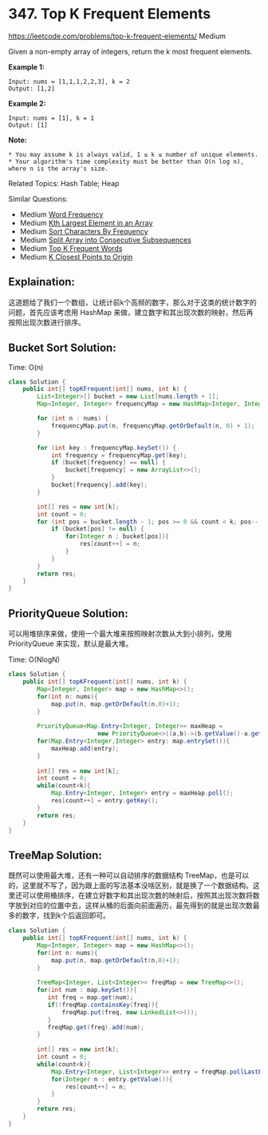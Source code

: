 # 347. Top K Frequent Elements
<https://leetcode.com/problems/top-k-frequent-elements/>
Medium

Given a non-empty array of integers, return the k most frequent elements.

**Example 1:**

    Input: nums = [1,1,1,2,2,3], k = 2
    Output: [1,2]

**Example 2:**

    Input: nums = [1], k = 1
    Output: [1]

**Note:**

    * You may assume k is always valid, 1 ≤ k ≤ number of unique elements.
    * Your algorithm's time complexity must be better than O(n log n), where n is the array's size.

Related Topics: Hash Table; Heap

Similar Questions: 
* Medium [Word Frequency](https://leetcode.com/problems/word-frequency/)
* Medium [Kth Largest Element in an Array](https://leetcode.com/problems/kth-largest-element-in-an-array/)
* Medium [Sort Characters By Frequency](https://leetcode.com/problems/sort-characters-by-frequency/)
* Medium [Split Array into Consecutive Subsequences](https://leetcode.com/problems/split-array-into-consecutive-subsequences/)
* Medium [Top K Frequent Words](https://leetcode.com/problems/top-k-frequent-words/)
* Medium [K Closest Points to Origin](https://leetcode.com/problems/k-closest-points-to-origin/)

## Explaination: 
这道题给了我们一个数组，让统计前k个高频的数字，那么对于这类的统计数字的问题，首先应该考虑用 HashMap 来做，建立数字和其出现次数的映射，然后再按照出现次数进行排序。



## Bucket Sort Solution: 

Time: O(n)

```java
class Solution {
    public int[] topKFrequent(int[] nums, int k) {
        List<Integer>[] bucket = new List[nums.length + 1];
        Map<Integer, Integer> frequencyMap = new HashMap<Integer, Integer>();

        for (int n : nums) {
            frequencyMap.put(n, frequencyMap.getOrDefault(n, 0) + 1);
        }

        for (int key : frequencyMap.keySet()) {
            int frequency = frequencyMap.get(key);
            if (bucket[frequency] == null) {
                bucket[frequency] = new ArrayList<>();
            }
            bucket[frequency].add(key);
        }

        int[] res = new int[k];
        int count = 0;
        for (int pos = bucket.length - 1; pos >= 0 && count < k; pos--) {
            if (bucket[pos] != null) {
                for(Integer n : bucket[pos]){
                    res[count++] = n;
                }
            }
        }
        return res;
    }
}
```

## PriorityQueue Solution: 
可以用堆排序来做，使用一个最大堆来按照映射次数从大到小排列，使用 PriorityQueue 来实现，默认是最大堆。

Time: O(NlogN)

```java
class Solution {
    public int[] topKFrequent(int[] nums, int k) {
        Map<Integer, Integer> map = new HashMap<>();
        for(int n: nums){
            map.put(n, map.getOrDefault(n,0)+1);
        }
           
        PriorityQueue<Map.Entry<Integer, Integer>> maxHeap = 
                         new PriorityQueue<>((a,b)->(b.getValue()-a.getValue()));
        for(Map.Entry<Integer,Integer> entry: map.entrySet()){
            maxHeap.add(entry);
        }
        
        int[] res = new int[k];
        int count = 0;
        while(count<k){
            Map.Entry<Integer, Integer> entry = maxHeap.poll();
            res[count++] = entry.getKey();
        }
        return res;
    }
}
```

## TreeMap Solution: 
既然可以使用最大堆，还有一种可以自动排序的数据结构 TreeMap，也是可以的，这里就不写了，因为跟上面的写法基本没啥区别，就是换了一个数据结构。这里还可以使用桶排序，在建立好数字和其出现次数的映射后，按照其出现次数将数字放到对应的位置中去，这样从桶的后面向前面遍历，最先得到的就是出现次数最多的数字，找到k个后返回即可。

```java
class Solution {
    public int[] topKFrequent(int[] nums, int k) {
        Map<Integer, Integer> map = new HashMap<>();
        for(int n: nums){
            map.put(n, map.getOrDefault(n,0)+1);
        }
        
        TreeMap<Integer, List<Integer>> freqMap = new TreeMap<>();
        for(int num : map.keySet()){
           int freq = map.get(num);
           if(!freqMap.containsKey(freq)){
               freqMap.put(freq, new LinkedList<>());
           }
           freqMap.get(freq).add(num);
        }
        
        int[] res = new int[k];
        int count = 0;
        while(count<k){
            Map.Entry<Integer, List<Integer>> entry = freqMap.pollLastEntry();
            for(Integer n : entry.getValue()){
                res[count++] = n;
            }
        }
        return res;
    }
}
```
